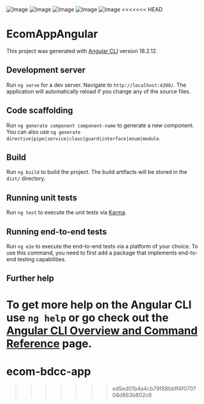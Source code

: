 ![Image](https://github.com/user-attachments/assets/1c632edb-5e62-483d-9b27-955de41435e2)
![Image](https://github.com/user-attachments/assets/27c9281b-c7c5-4970-aedf-828763ec6c35)
![Image](https://github.com/user-attachments/assets/7ca27f85-26d8-4dfb-a386-bb799d99cb46)
![Image](https://github.com/user-attachments/assets/e2979adf-c6ce-458d-bed5-01765ba88ced)
![Image](https://github.com/user-attachments/assets/b82d4e5f-2011-4d1f-8b2c-6a2c336dd7b4)
<<<<<<< HEAD
# EcomAppAngular

This project was generated with [Angular CLI](https://github.com/angular/angular-cli) version 18.2.12.

## Development server

Run `ng serve` for a dev server. Navigate to `http://localhost:4200/`. The application will automatically reload if you change any of the source files.

## Code scaffolding

Run `ng generate component component-name` to generate a new component. You can also use `ng generate directive|pipe|service|class|guard|interface|enum|module`.

## Build

Run `ng build` to build the project. The build artifacts will be stored in the `dist/` directory.

## Running unit tests

Run `ng test` to execute the unit tests via [Karma](https://karma-runner.github.io).

## Running end-to-end tests

Run `ng e2e` to execute the end-to-end tests via a platform of your choice. To use this command, you need to first add a package that implements end-to-end testing capabilities.

## Further help

To get more help on the Angular CLI use `ng help` or go check out the [Angular CLI Overview and Command Reference](https://angular.dev/tools/cli) page.
=======
# ecom-bdcc-app
>>>>>>> ed5ed01b4a4cb79f88bbff4f070708d863b602c6
